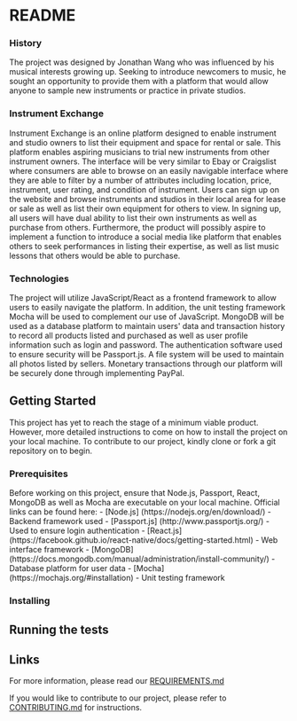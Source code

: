 <h1>README</h1>  
  
<h3>History</h3>  
The project was designed by Jonathan Wang who was influenced by his musical interests growing up. Seeking to introduce newcomers to music, he sought an opportunity to provide them with a platform that would allow anyone to sample new instruments or practice in private studios.  

<h3>Instrument Exchange</h3>  
Instrument Exchange is an online platform designed to enable instrument and studio owners to list their equipment and space for rental or sale. This platform enables aspiring musicians to trial new instruments from other instrument owners. The interface will be very similar to Ebay or Craigslist where consumers are able to browse on an easily navigable interface where they are able to filter by a number of attributes including location, price, instrument, user rating, and condition of instrument. Users can sign up on the website and browse instruments and studios in their local area for lease or sale as well as list their own equipment for others to view. In signing up, all users will have dual ability to list their own instruments as well as purchase from others. Furthermore, the product will possibly aspire to implement a function to introduce a social media like platform that enables others to seek performances in listing their expertise, as well as list music lessons that others would be able to purchase.   

<h3>Technologies</h3>  
The project will utilize JavaScript/React as a frontend framework to allow users to easily navigate the platform.   
In addition, the unit testing framework Mocha will be used to complement our use of JavaScript.   
MongoDB will be used as a database platform to maintain users' data and transaction history to record all products listed and purchased as well as user profile information such as login and password.     
The authentication software used to ensure security will be Passport.js. A file system will be used to maintain all photos listed by sellers.  
Monetary transactions through our platform will be securely done through implementing PayPal.   

<h2>Getting Started</h2>   
This project has yet to reach the stage of a minimum viable product. However, more detailed instructions to come on how to install the project on your local machine. To contribute to our project, kindly clone or fork a git repository on to begin. 
  
<h3>Prerequisites</h3>   
Before working on this project, ensure that Node.js, Passport, React, MongoDB as well as Mocha are executable on your local machine.   
Official links can be found here:  
- [Node.js] (https://nodejs.org/en/download/) - Backend framework used   
- [Passport.js] (http://www.passportjs.org/) - Used to ensure login authentication    
- [React.js] (https://facebook.github.io/react-native/docs/getting-started.html) - Web interface framework    
- [MongoDB] (https://docs.mongodb.com/manual/administration/install-community/) - Database platform for user data     
- [Mocha] (https://mochajs.org/#installation) - Unit testing framework    
    
<h3>Installing</h3>  
  
<h2>Running the tests</h2>     
    
<h2>Links</h2>  

For more information, please read our [REQUIREMENTS.md](https://github.com/nyu-software-engineering/instrument-exchange/blob/master/REQUIREMENTS.md)

If you would like to contribute to our project, please refer to [CONTRIBUTING.md](CONTRIBUTING.md) for instructions.

